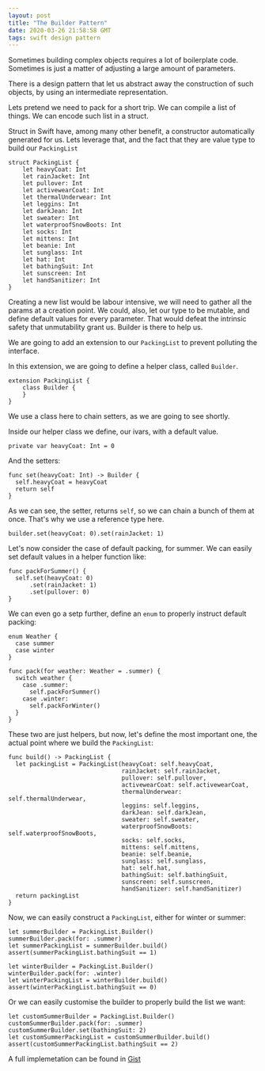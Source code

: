 ```yaml
---
layout: post
title: "The Builder Pattern"
date: 2020-03-26 21:58:58 GMT
tags: swift design pattern
---
```


Sometimes building complex objects requires a lot of boilerplate code. Sometimes is just a matter of adjusting a large amount of parameters. 

There is a design pattern that let us abstract away the construction of such objects, by using an intermediate representation. 

Lets pretend we need to pack for a short trip. We can compile a list of things. We can encode such list in a struct. 

Struct in Swift have, among many other benefit, a constructor automatically generated for us. Lets leverage that, and the fact that they are value type to build our `PackingList` 

```
struct PackingList {
    let heavyCoat: Int
    let rainJacket: Int
    let pullover: Int
    let activewearCoat: Int
    let thermalUnderwear: Int
    let leggins: Int
    let darkJean: Int
    let sweater: Int
    let waterproofSnowBoots: Int
    let socks: Int
    let mittens: Int
    let beanie: Int
    let sunglass: Int
    let hat: Int
    let bathingSuit: Int
    let sunscreen: Int
    let handSanitizer: Int
}
```

Creating a new list would be labour intensive, we will need to gather all the params at a creation point. We could, also, let our type to be mutable, and define default values for every parameter. That would defeat the intrinsic safety that unmutability grant us. Builder is there to help us. 

We are going to add an extension to our `PackingList` to prevent polluting the interface. 

In this extension, we are going to define a helper class, called `Builder`. 

```
extension PackingList {
    class Builder {
    }
}
```

We use a class here to chain setters, as we are going to see shortly. 

Inside our helper class we define, our ivars, with a default value. 

```
private var heavyCoat: Int = 0
```

And the setters: 

```
func set(heavyCoat: Int) -> Builder {
  self.heavyCoat = heavyCoat
  return self
}
```

As we can see, the setter, returns `self`, so we can chain a bunch of them at once. That's why we use a reference type here. 

```
builder.set(heavyCoat: 0).set(rainJacket: 1)
```

Let's now consider the case of default packing, for summer. We can easily set default values in a helper function like:

```
func packForSummer() {
  self.set(heavyCoat: 0)
      .set(rainJacket: 1)
      .set(pullover: 0)
}
```

We can even go a setp further, define an `enum` to properly instruct default packing:

```
enum Weather {
  case summer
  case winter
}

func pack(for weather: Weather = .summer) {
  switch weather {
    case .summer:
      self.packForSummer()
    case .winter:
      self.packForWinter() 
  }
}
```

These two are just helpers, but now, let's define the most important one, the actual point where we build the `PackingList`: 

```
func build() -> PackingList {
  let packingList = PackingList(heavyCoat: self.heavyCoat,
                                rainJacket: self.rainJacket,
                                pullover: self.pullover,
                                activewearCoat: self.activewearCoat,
                                thermalUnderwear: self.thermalUnderwear,
                                leggins: self.leggins,
                                darkJean: self.darkJean,
                                sweater: self.sweater,
                                waterproofSnowBoots: self.waterproofSnowBoots,
                                socks: self.socks,
                                mittens: self.mittens,
                                beanie: self.beanie,
                                sunglass: self.sunglass,
                                hat: self.hat,
                                bathingSuit: self.bathingSuit,
                                sunscreen: self.sunscreen,
                                handSanitizer: self.handSanitizer)
  return packingList
}
```

Now, we can easily construct a `PackingList`, either for winter or summer:

```
let summerBuilder = PackingList.Builder()
summerBuilder.pack(for: .summer)
let summerPackingList = summerBuilder.build()
assert(summerPackingList.bathingSuit == 1)

let winterBuilder = PackingList.Builder()
winterBuilder.pack(for: .winter)
let winterPackingList = winterBuilder.build()
assert(winterPackingList.bathingSuit == 0)

```

Or we can easily customise the builder to properly build the list we want: 

```
let customSummerBuilder = PackingList.Builder()
customSummerBuilder.pack(for: .summer)
customSummerBuilder.set(bathingSuit: 2)
let customSummerPackingList = customSummerBuilder.build()
assert(customSummerPackingList.bathingSuit == 2)
```

A full implemetation can be found in [Gist](https://gist.github.com/volonbolon/c9b769ffc11ab93075668745a7bc0b71)
